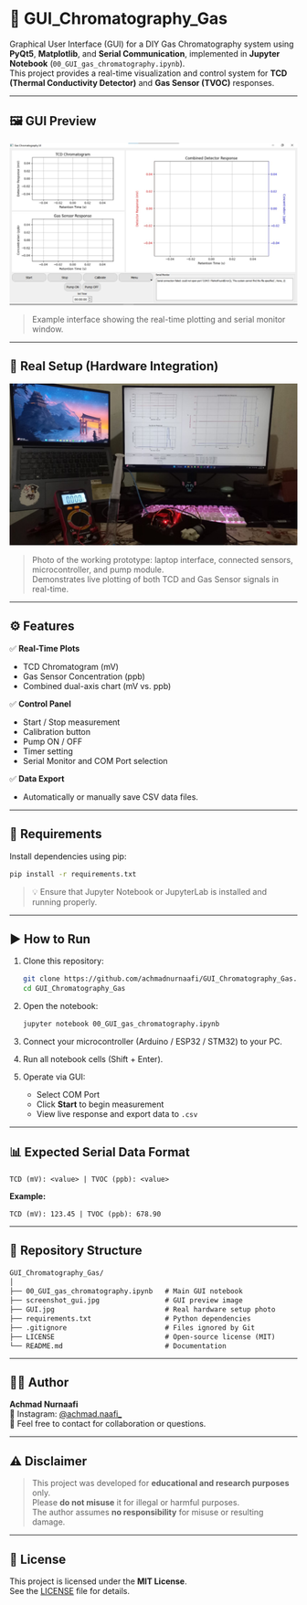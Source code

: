 # 💨 GUI_Chromatography_Gas

Graphical User Interface (GUI) for a DIY Gas Chromatography system using **PyQt5**, **Matplotlib**, and **Serial Communication**, implemented in **Jupyter Notebook** (`00_GUI_gas_chromatography.ipynb`).  
This project provides a real-time visualization and control system for **TCD (Thermal Conductivity Detector)** and **Gas Sensor (TVOC)** responses.

---

## 🖼️ GUI Preview

![GUI Gas Chromatography](screenshot_gui.jpg)

> Example interface showing the real-time plotting and serial monitor window.

---

## 🔬 Real Setup (Hardware Integration)

![Real Setup](GUI.jpg)

> Photo of the working prototype: laptop interface, connected sensors, microcontroller, and pump module.  
> Demonstrates live plotting of both TCD and Gas Sensor signals in real-time.

---

## ⚙️ Features

✅ **Real-Time Plots**
- TCD Chromatogram (mV)
- Gas Sensor Concentration (ppb)
- Combined dual-axis chart (mV vs. ppb)

✅ **Control Panel**
- Start / Stop measurement  
- Calibration button  
- Pump ON / OFF  
- Timer setting  
- Serial Monitor and COM Port selection

✅ **Data Export**
- Automatically or manually save CSV data files.

---

## 🧰 Requirements

Install dependencies using pip:

```bash
pip install -r requirements.txt
```

> 💡 Ensure that Jupyter Notebook or JupyterLab is installed and running properly.

---

## ▶️ How to Run

1. Clone this repository:
   ```bash
   git clone https://github.com/achmadnurnaafi/GUI_Chromatography_Gas.git
   cd GUI_Chromatography_Gas
   ```

2. Open the notebook:
   ```bash
   jupyter notebook 00_GUI_gas_chromatography.ipynb
   ```

3. Connect your microcontroller (Arduino / ESP32 / STM32) to your PC.

4. Run all notebook cells (Shift + Enter).

5. Operate via GUI:
   - Select COM Port
   - Click **Start** to begin measurement
   - View live response and export data to `.csv`

---

## 📊 Expected Serial Data Format

```
TCD (mV): <value> | TVOC (ppb): <value>
```

**Example:**
```
TCD (mV): 123.45 | TVOC (ppb): 678.90
```

---

## 📂 Repository Structure

```
GUI_Chromatography_Gas/
│
├── 00_GUI_gas_chromatography.ipynb   # Main GUI notebook
├── screenshot_gui.jpg                # GUI preview image
├── GUI.jpg                           # Real hardware setup photo
├── requirements.txt                  # Python dependencies
├── .gitignore                        # Files ignored by Git
├── LICENSE                           # Open-source license (MIT)
└── README.md                         # Documentation
```

---

## 👨‍💻 Author

**Achmad Nurnaafi**  
📸 Instagram: [@achmad.naafi_](https://www.instagram.com/achmad.naafi_)  
📧 Feel free to contact for collaboration or questions.

---

## ⚠️ Disclaimer

> This project was developed for **educational and research purposes** only.  
> Please **do not misuse** it for illegal or harmful purposes.  
> The author assumes **no responsibility** for misuse or resulting damage.

---

## 🪪 License

This project is licensed under the **MIT License**.  
See the [LICENSE](LICENSE) file for details.

